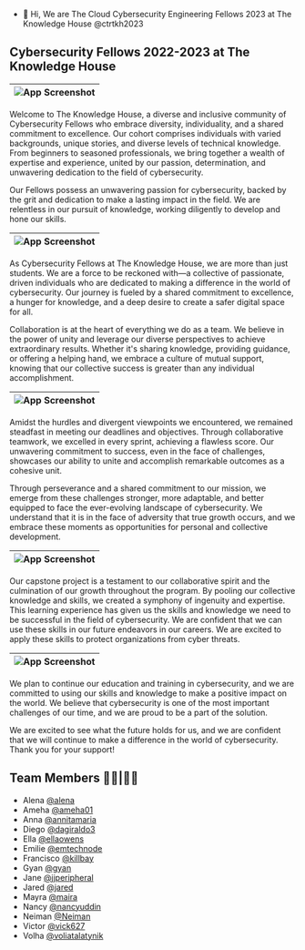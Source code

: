 - 👋 Hi, We are The Cloud Cybersecurity Engineering Fellows 2023 at The Knowledge House @ctrtkh2023

## Cybersecurity Fellows 2022-2023 at The Knowledge House 



|  ![App Screenshot](https://drive.google.com/uc?export=view&id=1wmq7C6lU4MhB-a9UFy2dLDNSNElzSvQn)   |
| ----------------------- |

Welcome to The Knowledge House, a diverse and inclusive community of Cybersecurity Fellows who embrace diversity, individuality, and a shared commitment to excellence. Our cohort comprises individuals with varied backgrounds, unique stories, and diverse levels of technical knowledge. From beginners to seasoned professionals, we bring together a wealth of expertise and experience, united by our passion, determination, and unwavering dedication to the field of cybersecurity.


Our Fellows possess an unwavering passion for cybersecurity, backed by the grit and dedication to make a lasting impact in the field. We are relentless in our pursuit of knowledge, working diligently to develop and hone our skills. 

|  ![App Screenshot](https://drive.google.com/uc?export=view&id=1nS7DCQk3szcVYFRToidI-uhy2IIyjeKR)  |
| ----------------------- |


As Cybersecurity Fellows at The Knowledge House, we are more than just students. We are a force to be reckoned with—a collective of passionate, driven individuals who are dedicated to making a difference in the world of cybersecurity. Our journey is fueled by a shared commitment to excellence, a hunger for knowledge, and a deep desire to create a safer digital space for all.


Collaboration is at the heart of everything we do as a team. We believe in the power of unity and leverage our diverse perspectives to achieve extraordinary results. Whether it's sharing knowledge, providing guidance, or offering a helping hand, we embrace a culture of mutual support, knowing that our collective success is greater than any individual accomplishment.

|  ![App Screenshot](https://drive.google.com/uc?export=view&id=1En9qimMCd5fYd7ojfI6HjH5zeikag9v4)  |
| ----------------------- |

Amidst the hurdles and divergent viewpoints we encountered, we remained steadfast in meeting our deadlines and objectives. Through collaborative teamwork, we excelled in every sprint, achieving a flawless score. Our unwavering commitment to success, even in the face of challenges, showcases our ability to unite and accomplish remarkable outcomes as a cohesive unit.

Through perseverance and a shared commitment to our mission, we emerge from these challenges stronger, more adaptable, and better equipped to face the ever-evolving landscape of cybersecurity. We understand that it is in the face of adversity that true growth occurs, and we embrace these moments as opportunities for personal and collective development.


|  ![App Screenshot](https://drive.google.com/uc?export=view&id=1YMGYE_goTmDpxiXKzGVG4800-vCt9RDi)  |
| ----------------------- |


Our capstone project is a testament to our collaborative spirit and the culmination of our growth throughout the program. By pooling our collective knowledge and skills, we created a symphony of ingenuity and expertise. This learning experience has given us the skills and knowledge we need to be successful in the field of cybersecurity. We are confident that we can use these skills in our future endeavors in our careers. We are excited to apply these skills to protect organizations from cyber threats.

|  ![App Screenshot](https://drive.google.com/uc?export=view&id=1hW9Wj_OHfiRlPbRUDMA-DnBPSEglITEr)  |
| ----------------------- |


We plan to continue our education and training in cybersecurity, and we are committed to using our skills and knowledge to make a positive impact on the world. We believe that cybersecurity is one of the most important challenges of our time, and we are proud to be a part of the solution.

We are excited to see what the future holds for us, and we are confident that we will continue to make a difference in the world of cybersecurity. Thank you for your support!


## Team Members 👩‍💻|👨‍💻
- Alena [@alena](https://github.com/alenapuzach)
- Ameha [@ameha01](https://github.com/ameha01)
- Anna [@annitamaria](https://github.com/ANNITAMARIA)
- Diego [@dagiraldo3](https://github.com/dagiraldo3)
- Ella [@ellaowens](https://github.com/ellaowens)
- Emilie [@emtechnode](https://github.com/emiliedionisio)
- Francisco [@killbay](https://github.com/killbay)
- Gyan [@gyan](https://github.com/gyanlawson)
- Jane [@jjperipheral](https://github.com/jjperipheral)
- Jared [@jared](https://www.github.com/)
- Mayra [@maira](https://github.com/mbarri0s)
- Nancy [@nancyuddin](https://github.com/nancyuddin)
- Neiman [@Neiman](https://github.com/bull-in-the-heather)
- Victor [@vick627](https://github.com/vick627)
- Volha [@voliatalatynik](https://github.com/voliatalatynik)
